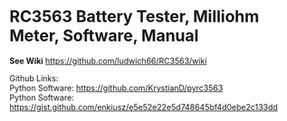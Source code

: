 # RC3563 Battery Tester, Milliohm Meter, Software, Manual

**See Wiki** https://github.com/ludwich66/RC3563/wiki

Github Links:<br>
Python Software: https://github.com/KrystianD/pyrc3563<br>
Python Software: https://gist.github.com/enkiusz/e5e52e22e5d748645bf4d0ebe2c133dd<br>
